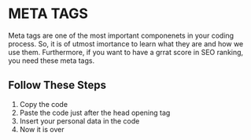 
<h1></h>META TAGS</h1>
<p>Meta tags are one of the most important componenets in your coding process. So, it is of utmost imortance to learn what they are and how we use them. Furthermore, if you want to have a grrat score in SEO ranking, you need these meta tags.</p>

<h2>Follow These Steps</h2>
<ol>
  <li>Copy the code</li>
  <li>Paste the code just after the head opening tag</li>
  <li>Insert your personal data in the code</li>
  <li>Now it is over</li>
</ol>
